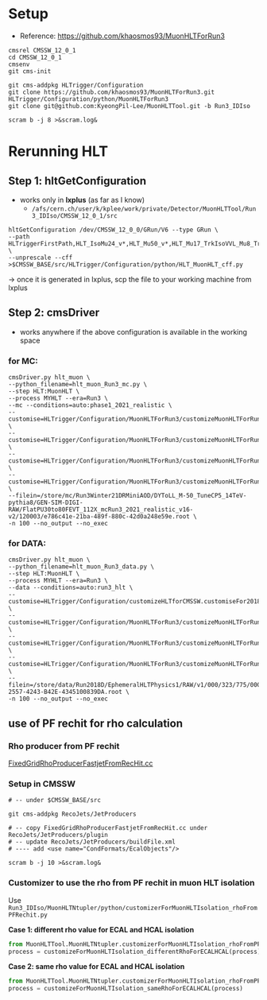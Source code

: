 # Setup

* Reference: https://github.com/khaosmos93/MuonHLTForRun3

```shell
cmsrel CMSSW_12_0_1
cd CMSSW_12_0_1
cmsenv
git cms-init

git cms-addpkg HLTrigger/Configuration
git clone https://github.com/khaosmos93/MuonHLTForRun3.git HLTrigger/Configuration/python/MuonHLTForRun3
git clone git@github.com:KyeongPil-Lee/MuonHLTTool.git -b Run3_IDIso

scram b -j 8 >&scram.log&
```



# Rerunning HLT

## Step 1: hltGetConfiguration

* works only in **lxplus** (as far as I know)
  * ```/afs/cern.ch/user/k/kplee/work/private/Detector/MuonHLTTool/Run3_IDIso/CMSSW_12_0_1/src```

```shell
hltGetConfiguration /dev/CMSSW_12_0_0/GRun/V6 --type GRun \
--path HLTriggerFirstPath,HLT_IsoMu24_v*,HLT_Mu50_v*,HLT_Mu17_TrkIsoVVL_Mu8_TrkIsoVVL_DZ_Mass3p8_v*,HLTriggerFinalPath,HLTAnalyzerEndpath \
--unprescale --cff >$CMSSW_BASE/src/HLTrigger/Configuration/python/HLT_MuonHLT_cff.py
```

-> once it is generated in lxplus, scp the file to your working machine from lxplus

## Step 2: cmsDriver

* works anywhere if the above configuration is available in the working space

### for MC:

```shell
cmsDriver.py hlt_muon \
--python_filename=hlt_muon_Run3_mc.py \
--step HLT:MuonHLT \
--process MYHLT --era=Run3 \
--mc --conditions=auto:phase1_2021_realistic \
--customise=HLTrigger/Configuration/MuonHLTForRun3/customizeMuonHLTForRun3.customizeDoubleMuIsoFix \
--customise=HLTrigger/Configuration/MuonHLTForRun3/customizeMuonHLTForRun3.customizeMuonHLTForDoubletRemoval \
--customise=HLTrigger/Configuration/MuonHLTForRun3/customizeMuonHLTForRun3.customizeMuonHLTForCscSegment \
--customise=HLTrigger/Configuration/MuonHLTForRun3/customizeMuonHLTForRun3.customizeMuonHLTForGEM \
--filein=/store/mc/Run3Winter21DRMiniAOD/DYToLL_M-50_TuneCP5_14TeV-pythia8/GEN-SIM-DIGI-RAW/FlatPU30to80FEVT_112X_mcRun3_2021_realistic_v16-v2/120003/e786c41e-21ba-489f-880c-42d0a248e59e.root \
-n 100 --no_output --no_exec
```



### for DATA:

```shell
cmsDriver.py hlt_muon \
--python_filename=hlt_muon_Run3_data.py \
--step HLT:MuonHLT \
--process MYHLT --era=Run3 \
--data --conditions=auto:run3_hlt \
--customise=HLTrigger/Configuration/customizeHLTforCMSSW.customiseFor2018Input \
--customise=HLTrigger/Configuration/MuonHLTForRun3/customizeMuonHLTForRun3.customizeDoubleMuIsoFix \
--customise=HLTrigger/Configuration/MuonHLTForRun3/customizeMuonHLTForRun3.customizeMuonHLTForDoubletRemoval \
--customise=HLTrigger/Configuration/MuonHLTForRun3/customizeMuonHLTForRun3.customizeMuonHLTForCscSegment \
--filein=/store/data/Run2018D/EphemeralHLTPhysics1/RAW/v1/000/323/775/00000/D5D2CF9C-2557-4243-B42E-4345100839DA.root \
-n 100 --no_output --no_exec
```



## use of PF rechit for rho calculation 

### Rho producer from PF rechit

[FixedGridRhoProducerFastjetFromRecHit.cc](https://github.com/swagata87/cmssw/blob/3f4de291f884946e3ed3866473e843c0b7abc159/RecoJets/JetProducers/plugins/FixedGridRhoProducerFastjetFromRecHit.cc)



### Setup in CMSSW

```shell
# -- under $CMSSW_BASE/src

git cms-addpkg RecoJets/JetProducers

# -- copy FixedGridRhoProducerFastjetFromRecHit.cc under RecoJets/JetProducers/plugin
# -- update RecoJets/JetProducers/buildFile.xml
# ---- add <use name="CondFormats/EcalObjects"/>

scram b -j 10 >&scram.log&
```



### Customizer to use the rho from PF rechit in muon HLT isolation

Use ```Run3_IDIso/MuonHLTNtupler/python/customizerForMuonHLTIsolation_rhoFromPFRechit.py```



**Case 1: different rho value for ECAL and HCAL isolation**

```python
from MuonHLTTool.MuonHLTNtupler.customizerForMuonHLTIsolation_rhoFromPFRechit import *
process = customizeForMuonHLTIsolation_differentRhoForECALHCAL(process)
```



**Case 2: same rho value for ECAL and HCAL isolation**

```python
from MuonHLTTool.MuonHLTNtupler.customizerForMuonHLTIsolation_rhoFromPFRechit import *
process = customizeForMuonHLTIsolation_sameRhoForECALHCAL(process)
```

